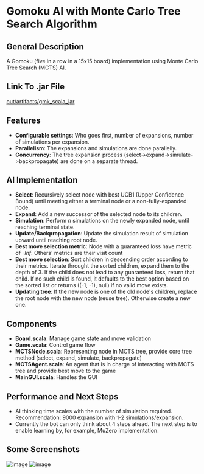 # Gomoku AI with Monte Carlo Tree Search Algorithm

## General Description
A Gomoku (five in a row in a 15x15 board) implementation using Monte Carlo Tree Search (MCTS) AI.

## Link To .jar File
[out/artifacts/gmk_scala_jar](https://github.com/nguyenvuminhh/gomoku-mcts/tree/master/out/artifacts/gmk_scala_jar)

## Features
  - **Configurable settings**: Who goes first, number of expansions, number of simulations per expansion.
  - **Parallelism**: The expansions and simulations are done parallelly.
  - **Concurrency**: The tree expansion process (select->expand->simulate->backpropagate) are done on a separate thread.

## AI Implementation
  - **Select**: Recursively select node with best UCB1 (Upper Confidence Bound) until meeting either a terminal node or a non-fully-expanded node.
  - **Expand**: Add a new successor of the selected node to its children.
  - **Simulation**: Perform *n* simulations on the newly expanded node, until reaching terminal state.
  - **Update/Backpropagation**: Update the simulation result of simulation upward until reaching root node.
  - **Best move selection metric**: Node with a guaranteed loss have metric of *-Inf*. Others' metrics are their visit count
  - **Best move selection**: Sort children in descending order according to their metrics. Iterate throught the sorted children, expand them to the depth of 3.
    If the child does not lead to any guaranteed loss, return that child. If no such child is found, it defaults to the best option based on the sorted list or
    returns ((-1, -1), null) if no valid move exists.
  - **Updating tree**: If the new node is one of the old node's children, replace the root node with the new node (reuse tree). Otherwise create a new one.
  
## Components
  - **Board.scala**: Manage game state and move validation
  - **Game.scala**: Control game flow
  - **MCTSNode.scala**: Representing node in MCTS tree, provide core tree method (select, expand, simulate, backpropagate)
  - **MCTSAgent.scala**: An agent that is in charge of interacting with MCTS tree and provide best move to the game
  - **MainGUI.scala**: Handles the GUI

## Performance and Next Steps
  - AI thinking time scales with the number of simulation required. Recommendation: 9000 expansion with 1-2 simulations/expansion.
  - Currently the bot can only think about 4 steps ahead. The next step is to enable learning by, for example, MuZero implementation.

## Some Screenshots
![image](https://github.com/user-attachments/assets/0d692919-cffa-42f1-9c10-9e0e96eb6e83)
![image](https://github.com/user-attachments/assets/591a7500-bf5b-4584-b768-13f6071e752f)

